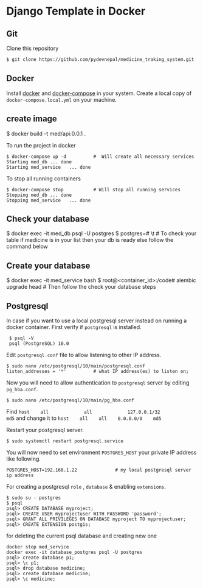 # Django Template in Docker


## Git

Clone this repository
```sh
$ git clone https://github.com/pydevnepal/medicine_traking_system.git
```
## Docker
Install [docker](https://docs.docker.com/engine/install/) and [docker-compose](https://docs.docker.com/compose/install/) in your system.
Create a local copy of `docker-compose.local.yml` on your machine.


## create image
$ docker build -t med/api:0.0.1 .


To run the project in docker

    $ docker-compose up -d			#  Will create all necessary services
    Starting med_db ... done
    Starting med_service   ... done


To stop all running containers

    $ docker-compose stop			# Will stop all running services
    Stopping med_db ... done
    Stopping med_service   ... done

## Check your database
$ docker exec -it med_db psql -U postgres
$ postgres=# \t                     # To check your table if medicine is in your list then your db is ready else follow the command below

## Create your database

$ docker exec -it med_service bash
$ root@<container_id>:/code# alembic upgrade head       # Then follow the check your database steps


## Postgresql
In case if you want to use a local postgresql server instead on running a docker container.
First verify if `postgresql` is installed.

     $ psql -V
     psql (PostgreSQL) 10.0
Edit `postgresql.conf` file to allow listening to other IP address.

    $ sudo nano /etc/postgresql/10/main/postgresql.conf
    listen_addresses = '*'          # what IP address(es) to listen on;
Now you will need to allow authentication to `postgresql` server by editing `pg_hba.conf`.

    $ sudo nano /etc/postgresql/10/main/pg_hba.conf

Find `host    all             all             127.0.0.1/32            md5`  and change it to `host    all    all    0.0.0.0/0    md5`

Restart your postgresql server.

    $ sudo systemctl restart postgresql.service
You will now need to set environment `POSTGRES_HOST`  your private IP address like following.

    POSTGRES_HOST=192.168.1.22 				# my local postgresql server ip address

For creating a postgresql `role` , `database` & enabling `extensions`.

    $ sudo su - postgres
    $ psql
    psql> CREATE DATABASE myproject;
    psql> CREATE USER myprojectuser WITH PASSWORD 'password';
    psql> GRANT ALL PRIVILEGES ON DATABASE myproject TO myprojectuser;
    psql> CREATE EXTENSION postgis;

for deleting the current psql database and creating new one

    docker stop med_service
    docker exec -it database_postgres psql -U postgres
    psql> create database p1;
    psql> \c p1;
    psql> drop database medicine;
    psql> create database medicine;
    psql> \c medicine;


